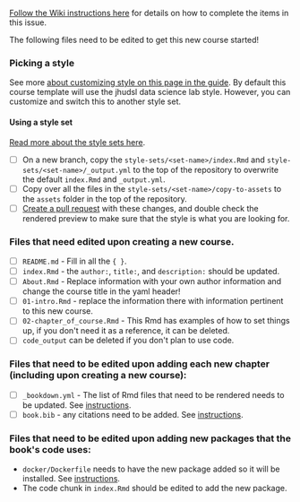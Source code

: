 
[Follow the Wiki instructions here](https://github.com/jhudsl/OTTR_Template/wiki/Setting-up-your-repository-files#setting-up-the-repository) for details on how to complete the items in this issue.

The following files need to be edited to get this new course started!

### Picking a style

See more [about customizing style on this page in the guide](https://github.com/jhudsl/OTTR_Template/wiki/Change-Title-&-Customize-style).
By default this course template will use the jhudsl data science lab style. However, you can customize and switch this to another style set.

#### Using a style set

[Read more about the style sets here](https://github.com/jhudsl/OTTR_Template/wiki/Change-Title-&-Customize-style#using-a-style-set).

- [ ] On a new branch, copy the `style-sets/<set-name>/index.Rmd` and `style-sets/<set-name>/_output.yml` to the top of the repository to overwrite the default `index.Rmd` and `_output.yml`.
- [ ] Copy over all the files in the `style-sets/<set-name>/copy-to-assets` to the `assets` folder in the top of the repository.
- [ ] [Create a pull request](https://github.com/jhudsl/OTTR_Template/wiki/About-pull-request-review) with these changes, and double check the rendered preview to make sure that the style is what you are looking for.

### Files that need edited upon creating a new course.

- [ ] `README.md` - Fill in all the `{ }`.
- [ ] `index.Rmd` - the `author:`, `title:`, and `description:` should be updated.
- [ ] `About.Rmd` - Replace information with your own author information and change the course title in the yaml header!
- [ ] `01-intro.Rmd` - replace the information there with information pertinent to this new course.
- [ ] `02-chapter_of_course.Rmd` - This Rmd has examples of how to set things up, if you don't need it as a reference, it can be deleted.
- [ ] `code_output` can be deleted if you don't plan to use code.

### Files that need to be edited upon adding each new chapter (including upon creating a new course):

- [ ] `_bookdown.yml` - The list of Rmd files that need to be rendered needs to be updated. See [instructions](https://github.com/jhudsl/OTTR_Template/wiki/Publishing-with-Bookdown).
- [ ] `book.bib` - any citations need to be added. See [instructions](https://github.com/jhudsl/OTTR_Template/wiki/Citations).

### Files that need to be edited upon adding new packages that the book's code uses:
- `docker/Dockerfile` needs to have the new package added so it will be installed. See [instructions](https://github.com/jhudsl/OTTR_Template/wiki/Using-Docker#starting-a-new-docker-image).
- The code chunk in `index.Rmd` should be edited to add the new package.
